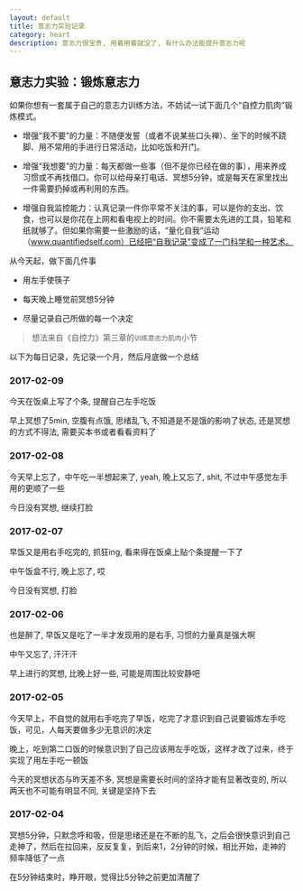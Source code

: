 ```yaml
---
layout: default
title: 意志力实验记录
category: heart
description: 意志力很宝贵, 用着用着就没了, 有什么办法能提升意志力呢
---
```


## 意志力实验：锻炼意志力

如果你想有一套属于自己的意志力训练方法，不妨试一试下面几个“自控力肌肉”锻炼模式。

* 增强“我不要”的力量：不随便发誓（或者不说某些口头禅）、坐下的时候不跷脚、用不常用的手进行日常活动，比如吃饭和开门。

* 增强“我想要”的力量：每天都做一些事（但不是你已经在做的事），用来养成习惯或不再找借口。你可以给母亲打电话、冥想5分钟，或是每天在家里找出一件需要扔掉或再利用的东西。

* 增强自我监控能力：认真记录一件你平常不关注的事，可以是你的支出、饮食，也可以是你花在上网和看电视上的时间。你不需要太先进的工具，铅笔和纸就够了。但如果你需要一些激励的话，“量化自我”运动（www.quantifiedself.com）已经把“自我记录”变成了一门科学和一种艺术。

从今天起，做下面几件事

* 用左手使筷子

* 每天晚上睡觉前冥想5分钟

* 尽量记录自己所做的每一个决定

> 想法来自《自控力》第三章的`训练意志力肌肉`小节

以下为每日记录，先记录一个月，然后月底做一个总结

### 2017-02-09

今天在饭桌上写了个条, 提醒自己左手吃饭

早上冥想了5min, 空腹有点饿, 思绪乱飞, 不知道是不是饿的影响了状态, 还是冥想的方式不得法, 需要买本书或者看看资料了

### 2017-02-08

今天早上忘了，中午吃一半想起来了, yeah, 晚上又忘了, shit, 不过中午感觉左手用的更顺了一些

今日没有冥想, 继续打脸

### 2017-02-07

早饭又是用右手吃完的, 抓狂ing, 看来得在饭桌上贴个条提醒一下了

中午饭盒不行, 晚上忘了, 哎

今日没有冥想, 打脸

### 2017-02-06

也是醉了, 早饭又是吃了一半才发现用的是右手, 习惯的力量真是强大啊

中午又忘了, 汗汗汗

早上进行的冥想, 比晚上好一些, 可能是周围比较安静吧

### 2017-02-05

今天早上，不自觉的就用右手吃完了早饭，吃完了才意识到自己说要锻炼左手吃饭，可见，人每天要做多少无意识的决定

晚上，吃到第二口饭的时候意识到了自己应该用左手吃饭，这样才改了过来，终于实现了用左手吃一顿饭

今天的冥想状态与昨天差不多, 冥想是需要长时间的坚持才能有显著改变的, 所以两天也不可能有明显不同, 关键是坚持下去

### 2017-02-04

冥想5分钟，只默念呼和吸，但是思绪还是在不断的乱飞，之后会很快意识到自己走神了，然后在拉回来，反反复复，到后来1，2分钟的时候，相比开始，走神的频率降低了一点

在5分钟结束时，睁开眼，觉得比5分钟之前更加清醒了